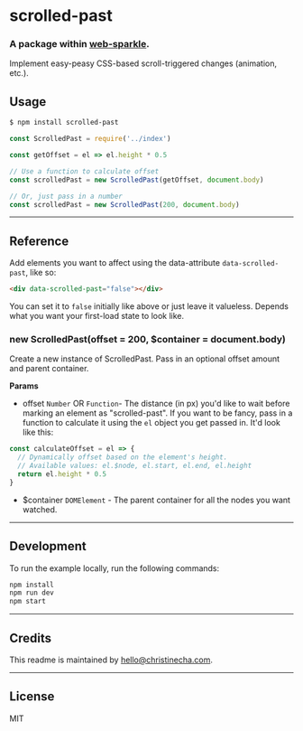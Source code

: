 # scrolled-past
### A package within [web-sparkle](https://github.com/christinecha/web-sparkle).
Implement easy-peasy CSS-based scroll-triggered changes (animation, etc.).

## Usage

````sh
$ npm install scrolled-past
````

````js
const ScrolledPast = require('../index')

const getOffset = el => el.height * 0.5

// Use a function to calculate offset
const scrolledPast = new ScrolledPast(getOffset, document.body)

// Or, just pass in a number
const scrolledPast = new ScrolledPast(200, document.body)
````

---

## Reference

Add elements you want to affect using the data-attribute `data-scrolled-past`, like so:

```html
<div data-scrolled-past="false"></div>
```

You can set it to `false` initially like above or just leave it valueless.
Depends what you want your first-load state to look like.

### new ScrolledPast(offset = 200, $container = document.body)
Create a new instance of ScrolledPast. Pass in an optional offset amount and parent container.

**Params**

- offset `Number` OR `Function`- The distance (in px) you'd like to wait before marking an element as "scrolled-past".
If you want to be fancy, pass in a function to calculate it using the `el` object you get passed in. It'd look like this:

```js
const calculateOffset = el => {
  // Dynamically offset based on the element's height.
  // Available values: el.$node, el.start, el.end, el.height
  return el.height * 0.5
}
```

- $container `DOMElement` - The parent container for all the nodes you want watched.

---

## Development
To run the example locally, run the following commands:

```sh
npm install
npm run dev
npm start
```

---

## Credits
This readme is maintained by [hello@christinecha.com](mailto:hello@christinecha.com).

---

## License
MIT
